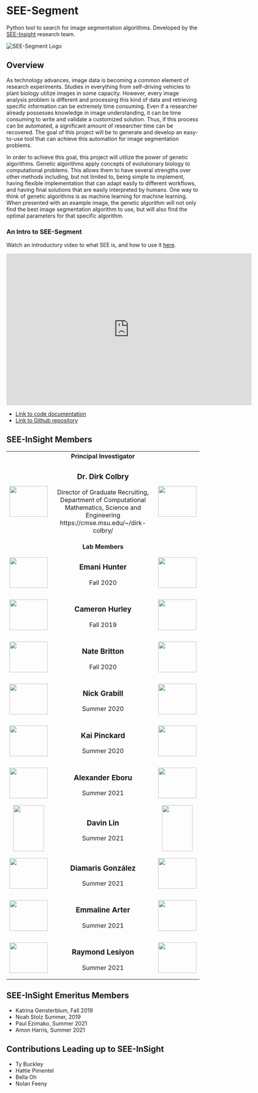 # SEE-Segment  

Python tool to search for image segmentation algorithms.  Developed by the [SEE-Insight](https://see-insight.github.io) research team.

![SEE-Segment Logo](SEE-Segment_logo.png)

## Overview

As technology advances, image data is becoming a common element of research experiments. Studies in everything from self-driving vehicles to plant biology utilize images in some capacity. However, every image analysis problem is different and processing this kind of data and retrieving specific information can be extremely time consuming. Even if a researcher already possesses knowledge in image understanding, it can be time consuming to write and validate a customized solution. Thus, if this process can be automated, a significant amount of researcher time can be recovered. The goal of this project will be to generate and develop an easy-to-use tool that can achieve this automation for image segmentation problems.

In order to achieve this goal, this project will utilize the power of genetic algorithms. Genetic algorithms apply concepts of evolutionary biology to computational problems. This allows them to have several strengths over other methods including, but not limited to, being simple to implement, having flexible implementation that can adapt easily to different workflows, and having final solutions that are easily interpreted by humans. One way to think of genetic algorithms is as machine learning for machine learning. When presented with an example image, the genetic algorithm will not only find the best image segmentation algorithm to use, but will also find the optimal parameters for that specific algorithm.



### An Intro to SEE-Segment

Watch an introductory video to what SEE is, and how to use it [here](https://mediaspace.msu.edu/media/t/1_60yjrdjs).

<iframe id="kaltura_player" src="https://cdnapisec.kaltura.com/p/811482/sp/81148200/embedIframeJs/uiconf_id/27551951/partner_id/811482?iframeembed=true&playerId=kaltura_player&entry_id=1_60yjrdjs&flashvars[streamerType]=auto&amp;flashvars[localizationCode]=en&amp;flashvars[leadWithHTML5]=true&amp;flashvars[sideBarContainer.plugin]=true&amp;flashvars[sideBarContainer.position]=left&amp;flashvars[sideBarContainer.clickToClose]=true&amp;flashvars[chapters.plugin]=true&amp;flashvars[chapters.layout]=vertical&amp;flashvars[chapters.thumbnailRotator]=false&amp;flashvars[streamSelector.plugin]=true&amp;flashvars[EmbedPlayer.SpinnerTarget]=videoHolder&amp;flashvars[dualScreen.plugin]=true&amp;flashvars[hotspots.plugin]=1&amp;flashvars[Kaltura.addCrossoriginToIframe]=true&amp;&wid=1_tnse5bqv" width="640" height="396" allowfullscreen webkitallowfullscreen mozAllowFullScreen allow="autoplay *; fullscreen *; encrypted-media *" sandbox="allow-forms allow-same-origin allow-scripts allow-top-navigation allow-pointer-lock allow-popups allow-modals allow-orientation-lock allow-popups-to-escape-sandbox allow-presentation allow-top-navigation-by-user-activation" frameborder="0" title="Kaltura Player"></iframe>

* [Link to code documentation](./see/index.html)
* [Link to Github repository](https://github.com/see-insight/see-segment)

## SEE-InSight Members

<table>
  <tr>
    <td> </td>
    <td align="center"> 
      <b> Principal Investigator </b> 
    </td>
    <td> </td>
  </tr>
  
  <tr>
    <td align="center"> <image src="./Images/Dirk.jpeg" width="100px" height="80px"></image>  </td>
    <td align="center"> 
      <h3> Dr. Dirk Colbry</h3> 
      <p> Director of Graduate Recruiting, Department of Computational Mathematics, Science and Engineering https://cmse.msu.edu/~/dirk-colbry/ </p>
    </td>
    <td align="center"> <image src="./Images/Dirk_Segmented.png" width="100px" height="80px"></image> </td>
  </tr>
  
  <tr>
    <td> </td>
    <td align="center"> 
      <b> Lab Members </b> 
    </td>
    <td> </td>
  </tr>
  <tr>
    <td align="center"> <image src="SEE-Segment_logo.png" width="100px" height="80px"></image>  </td>
    <td align="center"> 
      <h3> Emani Hunter </h3> 
      <p> Fall 2020 </p>
    </td>
    <td align="center"> <image src="SEE-Segment_logo.png" width="100px" height="80px"></image> </td>
  </tr>

  <tr>
    <td align="center"> <image src="SEE-Segment_logo.png" width="100px" height="80px"></image>  </td>
    <td align="center"> 
      <h3> Cameron Hurley </h3> 
      <p> Fall 2019 </p>
    </td>
    <td align="center"> <image src="SEE-Segment_logo.png" width="100px" height="80px"></image> </td>
  </tr>
  
  <tr>
    <td align="center"> <image src="SEE-Segment_logo.png" width="100px" height="80px"></image>  </td>
    <td align="center"> 
      <h3> Nate Britton </h3> 
      <p> Fall 2020 </p>
    </td>
    <td align="center"> <image src="SEE-Segment_logo.png" width="100px" height="80px"></image> </td>
  </tr>
  
  <tr>
    <td align="center"> <image src="SEE-Segment_logo.png" width="100px" height="80px"></image>  </td>
    <td align="center"> 
      <h3> Nick Grabill </h3> 
      <p> Summer 2020 </p>
    </td>
    <td align="center"> <image src="SEE-Segment_logo.png" width="100px" height="80px"></image> </td>
  </tr>
  
  <tr>
    <td align="center"> <image src="SEE-Segment_logo.png" width="100px" height="80px"></image>  </td>
    <td align="center"> 
      <h3> Kai Pinckard </h3> 
      <p> Summer 2020 </p>
    </td>
    <td align="center"> <image src="SEE-Segment_logo.png" width="100px" height="80px"></image> </td>
  </tr>
  
  <tr>
    <td align="center"> <image src="../Image_data/Examples/Eboru.png" width="100px" height="80px"></image>  </td>
    <td align="center"> 
      <h3> Alexander Eboru </h3> 
      <p> Summer 2021 </p>
    </td>
    <td align="center"> <image src="Images/Eboru_segmented.png" width="100px" height="80px"></image> </td>
  </tr>
  
  <tr>
    <td align="center"> <image src="Images/Davin.jpeg" width="80px" height="120px"></image>  </td>
    <td align="center"> 
      <h3> Davin Lin </h3> 
      <p> Summer 2021 </p>
    </td>
    <td align="center"> <image src="Images/Davin_Segmented.png" width="80px" height="120px"></image> </td>
  </tr>
  
  <tr>
    <td align="center"> <image src="SEE-Segment_logo.png" width="100px" height="80px"></image>  </td>
    <td align="center"> 
      <h3> Diamaris González </h3> 
      <p> Summer 2021 </p>
    </td>
    <td align="center"> <image src="SEE-Segment_logo.png" width="100px" height="80px"></image> </td>
  </tr>
  
  <tr>
    <td align="center"> <image src="../Image_data/Examples/Emma.jpg" width="100px" height="80px"></image>  </td>
    <td align="center"> 
      <h3> Emmaline Arter </h3> 
      <p> Summer 2021 </p>
    </td>
    <td align="center"> <image src="./Images/Emma_segmented.png" width="100px" height="80px"></image> </td>
  </tr>
  
  <tr>
    <td align="center"> <image src="SEE-Segment_logo.png" width="100px" height="80px"></image>  </td>
    <td align="center"> 
      <h3> Raymond Lesiyon </h3> 
      <p> Summer 2021 </p>
    </td>
    <td align="center"> <image src="SEE-Segment_logo.png" width="100px" height="80px"></image> </td>
  </tr>
</table>

## SEE-InSight Emeritus Members
- Katrina Gensterblum, Fall 2019
- Noah Stolz Summer, 2019
- Paul Ezimako, Summer 2021
- Amon Harris, Summer 2021

## Contributions Leading up to SEE-InSight
- Ty Buckley
- Hattie Pimentel
- Bella Oh
- Nolan Feeny
